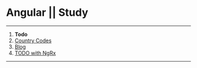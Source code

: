 # Angular || Study 
------------
1. **Todo**
2. [Country Codes](https://github.com/oleg9952/angular-study/tree/project_2 "Country Codes")
3. [Blog](https://github.com/oleg9952/angular-study/tree/project_3 "Blog")
4. [TODO with NgRx](https://github.com/oleg9952/angular-study/tree/project_4 "TODO with NgRx")
------------
